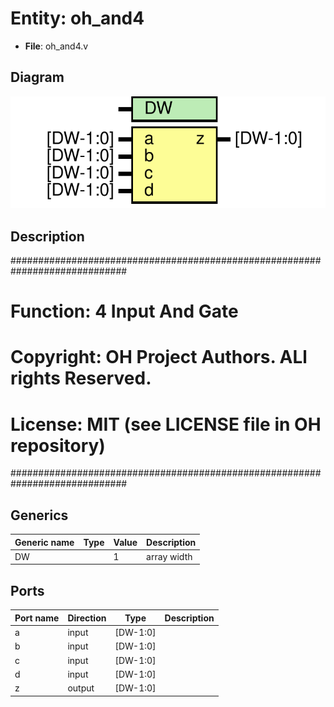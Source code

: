 # Entity: oh_and4

- **File**: oh_and4.v
## Diagram

![Diagram](oh_and4.svg "Diagram")
## Description

#############################################################################
# Function: 4 Input And Gate                                                #
#                                                                           #
# Copyright: OH Project Authors. ALl rights Reserved.                       #
# License:  MIT (see LICENSE file in OH repository)                         # 
#############################################################################

## Generics

| Generic name | Type | Value | Description   |
| ------------ | ---- | ----- | ------------- |
| DW           |      | 1     |  array width  |
## Ports

| Port name | Direction | Type     | Description |
| --------- | --------- | -------- | ----------- |
| a         | input     | [DW-1:0] |             |
| b         | input     | [DW-1:0] |             |
| c         | input     | [DW-1:0] |             |
| d         | input     | [DW-1:0] |             |
| z         | output    | [DW-1:0] |             |
